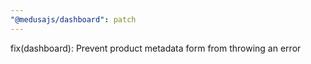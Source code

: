 ```yaml
---
"@medusajs/dashboard": patch
---
```


fix(dashboard): Prevent product metadata form from throwing an error
